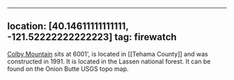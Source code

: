 
---
location: [40.14611111111111, -121.52222222222223]
tag: firewatch
---

[Colby Mountain](http://www.peakbagging.com/CALookoutPhotos/Colby.html) sits at 6001', is located in [[Tehama County]] and was constructed in 1991. It is located in the Lassen national forest. It can be found on the Onion Butte USGS topo map.
